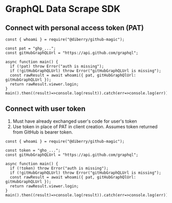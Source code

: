 # GraphQL Data Scrape SDK

## Connect with personal access token (PAT)

```
const { whoami } = require("@diberry/github-magic");

const pat = "ghp_...";
const gitHubGraphQLUrl = "https://api.github.com/graphql";

async function main() {
  if (!pat) throw Error("auth is missing");
  if (!gitHubGraphQLUrl) throw Error("gitHubGraphQLUrl is missing");
  const rawResult = await whoami({ pat, gitHubGraphQlUrl: gitHubGraphQLUrl });
  return rawResult.viewer.login;
}
main().then((result)=>console.log(result)).catch(err=>console.log(err))
```

## Connect with user token

1. Must have already exchanged user's code for user's token
2. Use token in place of PAT in client creation. Assumes token returned from GitHub is bearer token.

```
const { whoami } = require("@diberry/github-magic");

const token = "gho_...";
const gitHubGraphQLUrl = "https://api.github.com/graphql";

async function main() {
  if (!token) throw Error("auth is missing");
  if (!gitHubGraphQLUrl) throw Error("gitHubGraphQLUrl is missing");
  const rawResult = await whoami({ pat, gitHubGraphQlUrl: gitHubGraphQLUrl });
  return rawResult.viewer.login;
}
main().then((result)=>console.log(result)).catch(err=>console.log(err))
```